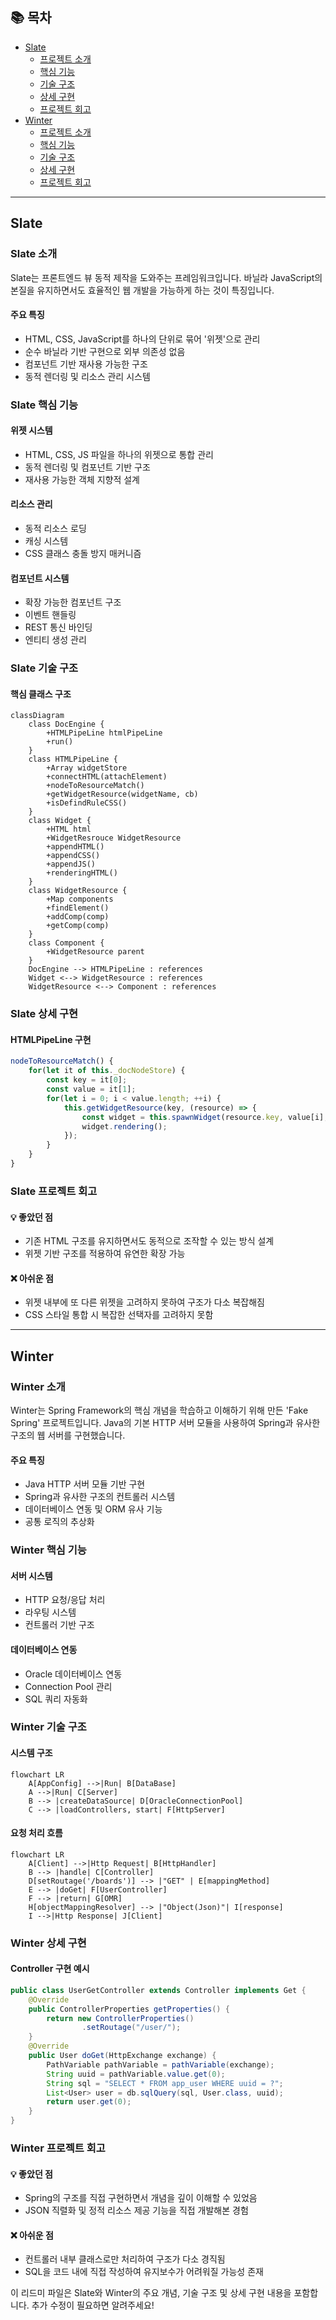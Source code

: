 ## 📚 목차
- [Slate](#slate)
  - [프로젝트 소개](#slate-소개)
  - [핵심 기능](#slate-핵심-기능)
  - [기술 구조](#slate-기술-구조)
  - [상세 구현](#slate-상세-구현)
  - [프로젝트 회고](#slate-프로젝트-회고)
- [Winter](#winter)
  - [프로젝트 소개](#winter-소개)
  - [핵심 기능](#winter-핵심-기능)
  - [기술 구조](#winter-기술-구조)
  - [상세 구현](#winter-상세-구현)
  - [프로젝트 회고](#winter-프로젝트-회고)

---

## Slate

### Slate 소개
Slate는 프론트엔드 뷰 동적 제작을 도와주는 프레임워크입니다. 바닐라 JavaScript의 본질을 유지하면서도 효율적인 웹 개발을 가능하게 하는 것이 특징입니다.

#### 주요 특징
- HTML, CSS, JavaScript를 하나의 단위로 묶어 '위젯'으로 관리
- 순수 바닐라 기반 구현으로 외부 의존성 없음
- 컴포넌트 기반 재사용 가능한 구조
- 동적 렌더링 및 리소스 관리 시스템

### Slate 핵심 기능

#### 위젯 시스템
- HTML, CSS, JS 파일을 하나의 위젯으로 통합 관리
- 동적 렌더링 및 컴포넌트 기반 구조
- 재사용 가능한 객체 지향적 설계

#### 리소스 관리
- 동적 리소스 로딩
- 캐싱 시스템
- CSS 클래스 충돌 방지 매커니즘

#### 컴포넌트 시스템
- 확장 가능한 컴포넌트 구조
- 이벤트 핸들링
- REST 통신 바인딩
- 엔티티 생성 관리

### Slate 기술 구조

#### 핵심 클래스 구조
```mermaid
classDiagram
    class DocEngine {
        +HTMLPipeLine htmlPipeLine
        +run()
    }
    class HTMLPipeLine {
        +Array widgetStore
        +connectHTML(attachElement)
        +nodeToResourceMatch()
        +getWidgetResource(widgetName, cb)
        +isDefindRuleCSS()
    }
    class Widget {
        +HTML html
        +WidgetResrouce WidgetResource
        +appendHTML()
        +appendCSS()
        +appendJS()
        +renderingHTML()
    }
    class WidgetResource {
        +Map components
        +findElement()
        +addComp(comp)
        +getComp(comp)
    }
    class Component {
        +WidgetResource parent
    }
    DocEngine --> HTMLPipeLine : references
    Widget <--> WidgetResource : references
    WidgetResource <--> Component : references
```

### Slate 상세 구현

#### HTMLPipeLine 구현
```javascript
nodeToResourceMatch() {
    for(let it of this._docNodeStore) {
        const key = it[0];
        const value = it[1];
        for(let i = 0; i < value.length; ++i) {
            this.getWidgetResource(key, (resource) => {
                const widget = this.spawnWidget(resource.key, value[i], i);
                widget.rendering();
            });
        }
    }
}
```

### Slate 프로젝트 회고
#### 💡 좋았던 점
- 기존 HTML 구조를 유지하면서도 동적으로 조작할 수 있는 방식 설계
- 위젯 기반 구조를 적용하여 유연한 확장 가능

#### ❌ 아쉬운 점
- 위젯 내부에 또 다른 위젯을 고려하지 못하여 구조가 다소 복잡해짐
- CSS 스타일 통합 시 복잡한 선택자를 고려하지 못함

---

## Winter

### Winter 소개
Winter는 Spring Framework의 핵심 개념을 학습하고 이해하기 위해 만든 'Fake Spring' 프로젝트입니다. Java의 기본 HTTP 서버 모듈을 사용하여 Spring과 유사한 구조의 웹 서버를 구현했습니다.

#### 주요 특징
- Java HTTP 서버 모듈 기반 구현
- Spring과 유사한 구조의 컨트롤러 시스템
- 데이터베이스 연동 및 ORM 유사 기능
- 공통 로직의 추상화

### Winter 핵심 기능

#### 서버 시스템
- HTTP 요청/응답 처리
- 라우팅 시스템
- 컨트롤러 기반 구조

#### 데이터베이스 연동
- Oracle 데이터베이스 연동
- Connection Pool 관리
- SQL 쿼리 자동화

### Winter 기술 구조

#### 시스템 구조
```mermaid
flowchart LR
    A[AppConfig] -->|Run| B[DataBase]
    A -->|Run| C[Server]
    B --> |createDataSource| D[OracleConnectionPool]
    C --> |loadControllers, start| F[HttpServer]
```

#### 요청 처리 흐름
```mermaid
flowchart LR
    A[Client] -->|Http Request| B[HttpHandler]
    B --> |handle| C[Controller]
    D[setRoutage('/boards')] --> |"GET" | E[mappingMethod]
    E --> |doGet| F[UserController]
    F --> |return| G[OMR]
    H[objectMappingResolver] --> |"Object(Json)"| I[response]
    I -->|Http Response| J[Client]
```

### Winter 상세 구현

#### Controller 구현 예시
```java
public class UserGetController extends Controller implements Get {
    @Override
    public ControllerProperties getProperties() {
        return new ControllerProperties()
                .setRoutage("/user/");
    }
    @Override
    public User doGet(HttpExchange exchange) {
        PathVariable pathVariable = pathVariable(exchange);
        String uuid = pathVariable.value.get(0);
        String sql = "SELECT * FROM app_user WHERE uuid = ?";
        List<User> user = db.sqlQuery(sql, User.class, uuid);
        return user.get(0);
    }
}
```

### Winter 프로젝트 회고
#### 💡 좋았던 점
- Spring의 구조를 직접 구현하면서 개념을 깊이 이해할 수 있었음
- JSON 직렬화 및 정적 리소스 제공 기능을 직접 개발해본 경험

#### ❌ 아쉬운 점
- 컨트롤러 내부 클래스로만 처리하여 구조가 다소 경직됨
- SQL을 코드 내에 직접 작성하여 유지보수가 어려워질 가능성 존재

이 리드미 파일은 Slate와 Winter의 주요 개념, 기술 구조 및 상세 구현 내용을 포함합니다. 추가 수정이 필요하면 알려주세요!

